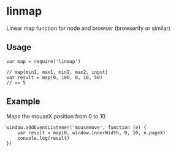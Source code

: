 # linmap

Linear map function for node and browser (browserify or similar)

## Usage
	
	var map = require('linmap')

	// map(min1, max1, min2, max2, input)
	var result = map(0, 100, 0, 10, 50)
	// => 5
	
## Example

Maps the mouseX position from 0 to 10

	window.addEventListener('mousemove', function (e) {
		var result = map(0, window.innerWidth, 0, 10, e.pageX)
		console.log(result)
	})